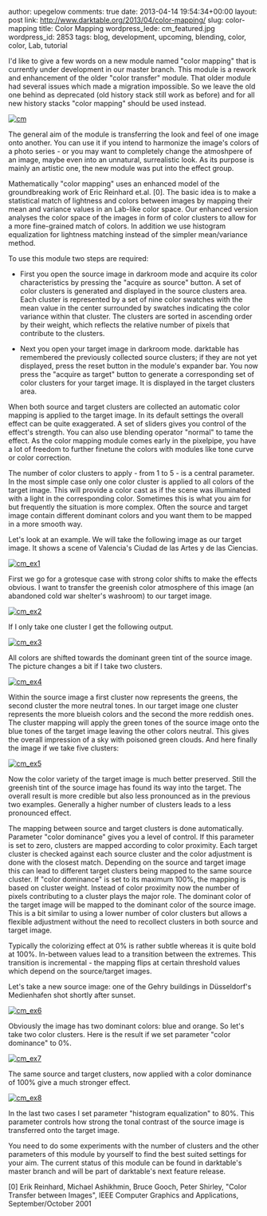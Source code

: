 author: upegelow
comments: true
date: 2013-04-14 19:54:34+00:00
layout: post
link: http://www.darktable.org/2013/04/color-mapping/
slug: color-mapping
title: Color Mapping
wordpress_lede: cm_featured.jpg
wordpress_id: 2853
tags: blog, development, upcoming, blending, color, color, Lab, tutorial

I'd like to give a few words on a new module named "color mapping" that is currently under development in our master branch. This module is a rework and enhancement of the older "color transfer" module. That older module had several issues which made a migration impossible. So we leave the old one behind as deprecated (old history stack still work as before) and for all new history stacks "color mapping" should be used instead.

[![cm](http://www.darktable.org/wp-content/uploads/2013/04/cm.jpg)](https://www.darktable.org/wp-content/uploads/2013/04/cm.jpg)

The general aim of the module is transferring the look and feel of one image onto another. You can use it if you intend to harmonize the image's colors of a photo series - or you may want to completely change the atmoshpere of an image, maybe even into an unnatural, surrealistic look. As its purpose is mainly an artistic one, the new module was put into the effect group.

Mathematically "color mapping" uses an enhanced model of the groundbreaking work of Eric Reinhard et.al. [0]. The basic idea is to make a statistical match of lightness and colors between images by mapping their mean and variance values in an Lab-like color space. Our enhanced version analyses the color space of the images in form of color clusters to allow for a more fine-grained match of colors. In addition we use histogram equalization for lightness matching instead of the simpler mean/variance method.

To use this module two steps are required:



	
  * First you open the source image in darkroom mode and acquire its color characteristics by pressing the "acquire as source" button. A set of color clusters is generated and displayed in the source clusters area. Each cluster is represented by a set of nine color swatches with the mean value in the center surrounded by swatches indicating the color variance within that cluster. The clusters are sorted in ascending order by their weight, which reflects the relative number of pixels that contribute to the clusters.

	
  * Next you open your target image in darkroom mode. darktable has remembered the previously collected source clusters; if they are not yet displayed, press the reset button in the module's expander bar. You now press the "acquire as target" button to generate a corresponding set of color clusters for your target image. It is displayed in the target clusters area.


When both source and target clusters are collected an automatic color mapping is applied to the target image. In its default settings the overall effect can be quite exaggerated. A set of sliders gives you control of the effect's strength. You can also use blending operator "normal" to tame the effect. As the color mapping module comes early in the pixelpipe, you have a lot of freedom to further finetune the colors with modules like tone curve or color correction.

The number of color clusters to apply - from 1 to 5 - is a central parameter. In the most simple case only one color cluster is applied to all colors of the target image. This will provide a color cast as if the scene was illuminated with a light in the corresponding color. Sometimes this is what you aim for but frequently the situation is more complex. Often the source and target image contain different dominant colors and you want them to be mapped in a more smooth way.

Let's look at an example. We will take the following image as our target image. It shows a scene of Valencia's Ciudad de las Artes y de las Ciencias.

[![cm_ex1](http://www.darktable.org/wp-content/uploads/2013/04/cm_ex1.jpg)](https://www.darktable.org/wp-content/uploads/2013/04/cm_ex1.jpg)

First we go for a grotesque case with strong color shifts to make the effects obvious. I want to transfer the greenish color atmosphere of this image (an abandoned cold war shelter's washroom) to our target image.

[![cm_ex2](http://www.darktable.org/wp-content/uploads/2013/04/cm_ex2.jpg)](https://www.darktable.org/wp-content/uploads/2013/04/cm_ex2.jpg)

If I only take one cluster I get the following output.

[![cm_ex3](http://www.darktable.org/wp-content/uploads/2013/04/cm_ex3.jpg)](https://www.darktable.org/wp-content/uploads/2013/04/cm_ex3.jpg)

All colors are shifted towards the dominant green tint of the source image. The picture changes a bit if I take two clusters.

[![cm_ex4](http://www.darktable.org/wp-content/uploads/2013/04/cm_ex4.jpg)](https://www.darktable.org/wp-content/uploads/2013/04/cm_ex4.jpg)

Within the source image a first cluster now represents the greens, the second cluster the more neutral tones. In our target image one cluster represents the more blueish colors and the second the more reddish ones. The cluster mapping will apply the green tones of the source image onto the blue tones of the target image leaving the other colors neutral. This gives the overall impression of a sky with poisoned green clouds. And here finally the image if we take five clusters:

[![cm_ex5](http://www.darktable.org/wp-content/uploads/2013/04/cm_ex5.jpg)](https://www.darktable.org/wp-content/uploads/2013/04/cm_ex5.jpg)

Now the color variety of the target image is much better preserved. Still the greenish tint of the source image has found its way into the target. The overall result is more credible but also less pronounced as in the previous two examples. Generally a higher number of clusters leads to a less pronounced effect.

The mapping between source and target clusters is done automatically. Parameter "color dominance" gives you a level of control. If this parameter is set to zero, clusters are mapped according to color proximity. Each target cluster is checked against each source cluster and the color adjustment is done with the closest match. Depending on the source and target image this can lead to different target clusters being mapped to the same source cluster. If "color dominance" is set to its maximum 100%, the mapping is based on cluster weight. Instead of color proximity now the number of pixels contributing to a cluster plays the major role. The dominant color of the target image will be mapped to the dominant color of the source image. This is a bit similar to using a lower number of color clusters but allows a flexible adjustment without the need to recollect clusters in both source and target image.

Typically the colorizing effect at 0% is rather subtle whereas it is quite bold at 100%. In-between values lead to a transition between the extremes. This transition is incremental - the mapping flips at certain threshold values which depend on the source/target images.

Let's take a new source image: one of the Gehry buildings in Düsseldorf's Medienhafen shot shortly after sunset.

[![cm_ex6](http://www.darktable.org/wp-content/uploads/2013/04/cm_ex6.jpg)](https://www.darktable.org/wp-content/uploads/2013/04/cm_ex6.jpg)

Obviously the image has two dominant colors: blue and orange. So let's take two color clusters. Here is the result if we set parameter "color dominance" to 0%.

[![cm_ex7](http://www.darktable.org/wp-content/uploads/2013/04/cm_ex7.jpg)](https://www.darktable.org/wp-content/uploads/2013/04/cm_ex7.jpg)

The same source and target clusters, now applied with a color dominance of 100% give a much stronger effect.

[![cm_ex8](http://www.darktable.org/wp-content/uploads/2013/04/cm_ex8.jpg)](https://www.darktable.org/wp-content/uploads/2013/04/cm_ex8.jpg)

In the last two cases I set parameter "histogram equalization" to 80%. This parameter controls how strong the tonal contrast of the source image is transferred onto the target image.

You need to do some experiments with the number of clusters and the other parameters of this module by yourself to find the best suited settings for your aim. The current status of this module can be found in darktable's master branch and will be part of darktable's next feature release.

[0] Erik Reinhard, Michael Ashikhmin, Bruce Gooch, Peter Shirley, "Color Transfer between Images", IEEE Computer Graphics and Applications, September/October 2001
